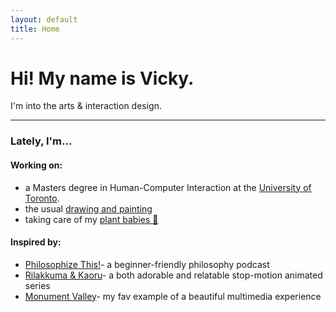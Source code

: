 ```yaml
---
layout: default
title: Home
---
```

# Hi! My name is Vicky.

I'm into the arts & interaction design.

***

### Lately, I'm...

#### Working on:

* a Masters degree in Human-Computer Interaction at the [University of Toronto](http://www.dgp.toronto.edu).
* the usual [drawing and painting](https://bickybilly.github.io/art/)
* taking care of my [plant babies 🌱](https://www.youtube.com/watch?v=l0vrsO3_HpU)

#### Inspired by:

* [Philosophize This!](https://philosophizethis.org)- a beginner-friendly philosophy podcast
* [Rilakkuma & Kaoru](https://www.netflix.com/ca/title/80196883)- a both adorable and relatable stop-motion animated series
* [Monument Valley](https://www.monumentvalleygame.com/mv2)- my fav example of a beautiful multimedia experience
